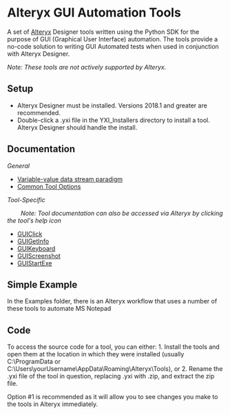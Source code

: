 # Alteryx GUI Automation Tools

A set of [Alteryx](https://www.alteryx.com/) Designer tools written using the Python SDK for the purpose of GUI (Graphical User Interface) automation. The tools provide a no-code solution to writing GUI Automated tests when used in conjunction with Alteryx Designer.

_Note: These tools are not actively supported by Alteryx._

## Setup

- Alteryx Designer must be installed. Versions 2018.1 and greater are recommended.
- Double-click a .yxi file in the YXI_Installers directory to install a tool. Alteryx Designer should handle the install.

## Documentation

*General*

- [Variable-value data stream paradigm](https://alteryx.github.io/ui-automation-samples/Help_Pages/VariableValueDataStreamFormat.html)
- [Common Tool Options](https://alteryx.github.io/ui-automation-samples/Help_Pages/CommonToolOptions.html)

*Tool-Specific*

&nbsp;&nbsp;&nbsp;&nbsp;&nbsp;&nbsp;&nbsp;&nbsp;_Note: Tool documentation can also be accessed via Alteryx by clicking the tool's help icon_

- [GUIClick](https://alteryx.github.io/ui-automation-samples/Help_Pages/GUIClickToolHelp.html)
- [GUIGetInfo]()
- [GUIKeyboard]()
- [GUIScreenshot]()
- [GUIStartExe]()

## Simple Example
In the Examples folder, there is an Alteryx workflow that uses a number of these tools to automate MS Notepad

## Code
To access the source code for a tool, you can either: 1. Install the tools and open them at the location in which they were installed (usually C:\ProgramData or C:\Users\yourUsername\AppData\Roaming\Alteryx\Tools), or 2. Rename the .yxi file of the tool in question, replacing .yxi with .zip, and extract the zip file.

Option #1 is recommended as it will allow you to see changes you make to the tools in Alteryx immediately.
